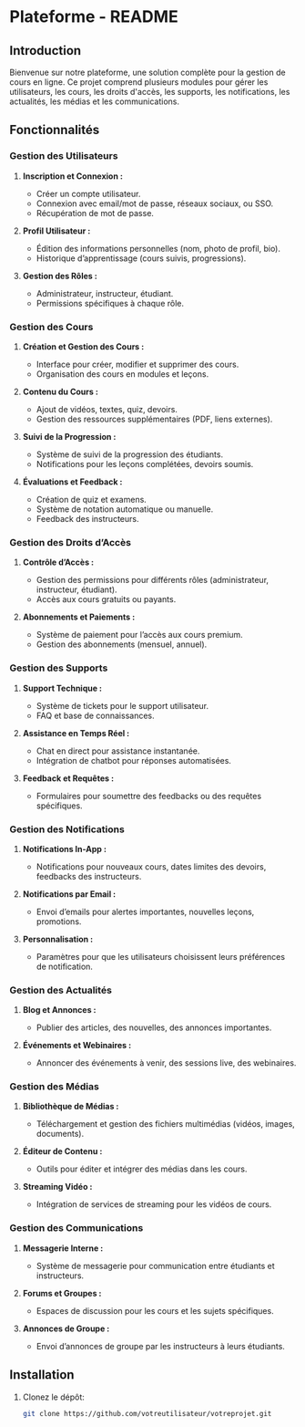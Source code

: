 # Plateforme - README

## Introduction
Bienvenue sur notre plateforme, une solution complète pour la gestion de cours en ligne. Ce projet comprend plusieurs modules pour gérer les utilisateurs, les cours, les droits d'accès, les supports, les notifications, les actualités, les médias et les communications.

## Fonctionnalités

### Gestion des Utilisateurs
1. **Inscription et Connexion :**
   - Créer un compte utilisateur.
   - Connexion avec email/mot de passe, réseaux sociaux, ou SSO.
   - Récupération de mot de passe.

2. **Profil Utilisateur :**
   - Édition des informations personnelles (nom, photo de profil, bio).
   - Historique d’apprentissage (cours suivis, progressions).

3. **Gestion des Rôles :**
   - Administrateur, instructeur, étudiant.
   - Permissions spécifiques à chaque rôle.

### Gestion des Cours
1. **Création et Gestion des Cours :**
   - Interface pour créer, modifier et supprimer des cours.
   - Organisation des cours en modules et leçons.

2. **Contenu du Cours :**
   - Ajout de vidéos, textes, quiz, devoirs.
   - Gestion des ressources supplémentaires (PDF, liens externes).

3. **Suivi de la Progression :**
   - Système de suivi de la progression des étudiants.
   - Notifications pour les leçons complétées, devoirs soumis.

4. **Évaluations et Feedback :**
   - Création de quiz et examens.
   - Système de notation automatique ou manuelle.
   - Feedback des instructeurs.

### Gestion des Droits d’Accès
1. **Contrôle d’Accès :**
   - Gestion des permissions pour différents rôles (administrateur, instructeur, étudiant).
   - Accès aux cours gratuits ou payants.

2. **Abonnements et Paiements :**
   - Système de paiement pour l’accès aux cours premium.
   - Gestion des abonnements (mensuel, annuel).

### Gestion des Supports
1. **Support Technique :**
   - Système de tickets pour le support utilisateur.
   - FAQ et base de connaissances.

2. **Assistance en Temps Réel :**
   - Chat en direct pour assistance instantanée.
   - Intégration de chatbot pour réponses automatisées.

3. **Feedback et Requêtes :**
   - Formulaires pour soumettre des feedbacks ou des requêtes spécifiques.

### Gestion des Notifications
1. **Notifications In-App :**
   - Notifications pour nouveaux cours, dates limites des devoirs, feedbacks des instructeurs.

2. **Notifications par Email :**
   - Envoi d’emails pour alertes importantes, nouvelles leçons, promotions.

3. **Personnalisation :**
   - Paramètres pour que les utilisateurs choisissent leurs préférences de notification.

### Gestion des Actualités
1. **Blog et Annonces :**
   - Publier des articles, des nouvelles, des annonces importantes.

2. **Événements et Webinaires :**
   - Annoncer des événements à venir, des sessions live, des webinaires.

### Gestion des Médias
1. **Bibliothèque de Médias :**
   - Téléchargement et gestion des fichiers multimédias (vidéos, images, documents).

2. **Éditeur de Contenu :**
   - Outils pour éditer et intégrer des médias dans les cours.

3. **Streaming Vidéo :**
   - Intégration de services de streaming pour les vidéos de cours.

### Gestion des Communications
1. **Messagerie Interne :**
   - Système de messagerie pour communication entre étudiants et instructeurs.

2. **Forums et Groupes :**
   - Espaces de discussion pour les cours et les sujets spécifiques.

3. **Annonces de Groupe :**
   - Envoi d’annonces de groupe par les instructeurs à leurs étudiants.

## Installation
1. Clonez le dépôt:
   ```bash
   git clone https://github.com/votreutilisateur/votreprojet.git
